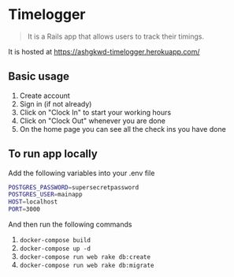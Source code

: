 # Timelogger

> It is a Rails app that allows users to track their timings.

It is hosted at https://ashgkwd-timelogger.herokuapp.com/

## Basic usage

1. Create account
1. Sign in (if not already)
1. Click on "Clock In" to start your working hours
1. Click on "Clock Out" whenever you are done
1. On the home page you can see all the check ins you have done

## To run app locally

Add the following variables into your .env file

```sh
POSTGRES_PASSWORD=supersecretpassword
POSTGRES_USER=mainapp
HOST=localhost
PORT=3000
```

And then run the following commands

1. `docker-compose build`
1. `docker-compose up -d`
1. `docker-compose run web rake db:create`
1. `docker-compose run web rake db:migrate`
